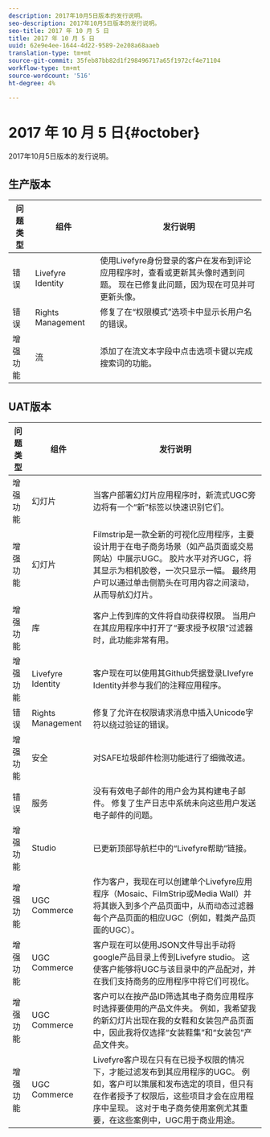 ```yaml
---
description: 2017年10月5日版本的发行说明。
seo-description: 2017年10月5日版本的发行说明。
seo-title: 2017 年 10 月 5 日
title: 2017 年 10 月 5 日
uuid: 62e9e4ee-1644-4d22-9589-2e208a68aaeb
translation-type: tm+mt
source-git-commit: 35feb87bb82d1f298496717a65f1972cf4e71104
workflow-type: tm+mt
source-wordcount: '516'
ht-degree: 4%

---
```



# 2017 年 10 月 5 日{#october}

2017年10月5日版本的发行说明。

## 生产版本

| **问题类型** | **组件** | **发行说明** |
|---|---|---|
| 错误 | Livefyre Identity | 使用Livefyre身份登录的客户在发布到评论应用程序时，查看或更新其头像时遇到问题。 现在已修复此问题，因为现在可见并可更新头像。 |
| 错误 | Rights Management | 修复了在“权限模式”选项卡中显示长用户名的错误。 |
| 增强功能 | 流 | 添加了在流文本字段中点击选项卡键以完成搜索词的功能。 |

## UAT版本

| **问题类型** | **组件** | **发行说明** |
|---|---|---|
| 增强功能 | 幻灯片 | 当客户部署幻灯片应用程序时，新流式UGC旁边将有一个“新”标签以快速识别它们。 |
| 增强功能 | 幻灯片 | Filmstrip是一款全新的可视化应用程序，主要设计用于在电子商务场景（如产品页面或交易网站）中展示UGC。 胶片水平对齐UGC，将其显示为相机胶卷，一次只显示一幅。 最终用户可以通过单击侧箭头在可用内容之间滚动，从而导航幻灯片。 |
| 增强功能 | 库 | 客户上传到库的文件将自动获得权限。 当用户在其应用程序中打开了“要求授予权限”过滤器时，此功能非常有用。 |
| 增强功能 | Livefyre Identity | 客户现在可以使用其Github凭据登录LIvefyre Identity并参与我们的注释应用程序。 |
| 错误 | Rights Management | 修复了允许在权限请求消息中插入Unicode字符以绕过验证的错误。 |
| 增强功能 | 安全 | 对SAFE垃圾邮件检测功能进行了细微改进。 |
| 错误 | 服务 | 没有有效电子邮件的用户会为其构建电子邮件。 修复了生产日志中系统未向这些用户发送电子邮件的问题。 |
| 增强功能 | Studio | 已更新顶部导航栏中的“Livefyre帮助”链接。 |
| 增强功能 | UGC Commerce | 作为客户，我现在可以创建单个Livefyre应用程序（Mosaic、FilmStrip或Media Wall）并将其嵌入到多个产品页面中，从而动态过滤器每个产品页面的相应UGC（例如，鞋类产品页面的UGC）。 |
| 增强功能 | UGC Commerce | 客户现在可以使用JSON文件导出手动将google产品目录上传到Livefyre studio。 这使客户能够将UGC与该目录中的产品配对，并在我们支持商务的应用程序中将它们可视化。 |
| 增强功能 | UGC Commerce | 客户可以在按产品ID筛选其电子商务应用程序时选择要使用的产品文件夹。 例如，我希望我的新幻灯片出现在我的女鞋和女装包产品页面中，因此我将仅选择“女装鞋集”和“女装包”产品文件夹。 |
| 增强功能 | UGC Commerce | Livefyre客户现在只有在已授予权限的情况下，才能过滤发布到其应用程序的UGC。 例如，客户可以策展和发布选定的项目，但只有在作者授予了权限后，这些项目才会在应用程序中呈现。 这对于电子商务使用案例尤其重要，在这些案例中，UGC用于商业用途。 |

